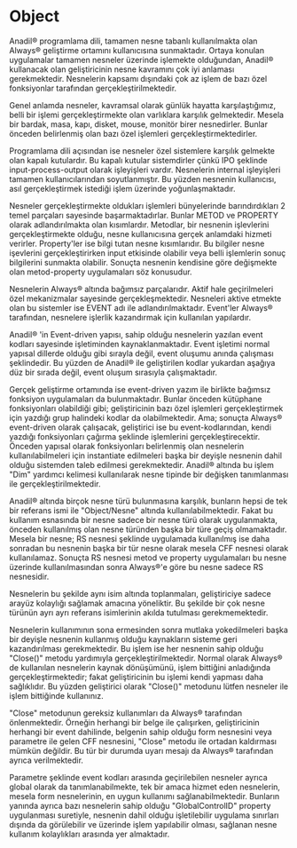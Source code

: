 # Object

Anadil® programlama dili, tamamen nesne tabanlı kullanılmakta olan Always® geliştirme ortamını kullanıcısına sunmaktadır. Ortaya konulan uygulamalar tamamen nesneler üzerinde işlemekte olduğundan, Anadil® kullanacak olan geliştiricinin nesne kavramını çok iyi anlaması gerekmektedir. Nesnelerin kapsamı dışındaki çok az işlem de bazı özel fonksiyonlar tarafından gerçekleştirilmektedir.

Genel anlamda nesneler, kavramsal olarak günlük hayatta karşılaştığımız, belli bir işlemi gerçekleştirmekte olan varlıklara karşılık gelmektedir. Mesela bir bardak, masa, kapı, disket, mouse, monitör birer nesnedirler. Bunlar önceden belirlenmiş olan bazı özel işlemleri gerçekleştirmektedirler.

Programlama dili açısından ise nesneler özel sistemlere karşılık gelmekte olan kapalı kutulardır. Bu kapalı kutular sistemdirler çünkü IPO şeklinde input-process-output olarak işleyişleri vardır. Nesnelerin internal işleyişleri tamamen kullanıcılarından soyutlanmıştır. Bu yüzden nesnenin kullanıcısı, asıl gerçekleştirmek istediği işlem üzerinde yoğunlaşmaktadır.

Nesneler gerçekleştirmekte oldukları işlemleri bünyelerinde barındırdıkları 2 temel parçaları sayesinde başarmaktadırlar. Bunlar METOD ve PROPERTY olarak adlandırılmakta olan kısımlardır. Metodlar, bir nesnenin işlevlerini gerçekleştirmekte olduğu, nesne kullanıcısına gerçek anlamdaki hizmeti verirler. Property'ler ise bilgi tutan nesne kısımlarıdır. Bu bilgiler nesne işevlerini gerçekleştirirken input etkisinde olabilir veya belli işlemlerin sonuç bilgilerini sunmakta olabilir. Sonuçta nesnenin kendisine göre değişmekte olan metod-property uygulamaları söz konusudur.

Nesnelerin Always® altında bağımsız parçalarıdır. Aktif hale geçirilmeleri özel mekanizmalar sayesinde gerçekleşmektedir. Nesneleri aktive etmekte olan bu sistemler ise EVENT adı ile adlandırılmaktadır. Event'ler Always® tarafından, nesnelere işlerlik kazandırmak için kullanılan yapılardır.

Anadil® 'in Event-driven yapısı, sahip olduğu nesnelerin yazılan event kodları sayesinde işletiminden kaynaklanmaktadır. Event işletimi normal yapısal dillerde olduğu gibi sırayla değil, event oluşumu anında çalışması şeklindedir. Bu yüzden de Anadil® ile geliştirilen kodlar yukardan aşağıya düz bir sırada değil, event oluşum sırasıyla çalışmaktadır.

Gerçek geliştirme ortamında ise event-driven yazım ile birlikte bağımsız fonksiyon uygulamaları da bulunmaktadır. Bunlar önceden kütüphane fonksiyonları olabildiği gibi; geliştiricinin bazı özel işlemleri gerçekleştirmek için yazdığı grup halindeki kodlar da olabilmektedir. Ama; sonuçta Always® event-driven olarak çalışacak, geliştirici ise bu event-kodlarından, kendi yazdığı fonksiyonları çağırma şeklinde işlemlerini gerçekleştirecektir.\
Önceden yapısal olarak fonksiyonları belirlenmiş olan nesnelerin kullanılabilmeleri için instantiate edilmeleri başka bir deyişle nesnenin dahil olduğu sistemden taleb edilmesi gerekmektedir. Anadil® altında bu işlem "Dim" yardımcı kelimesi kullanılarak nesne tipinde bir değişken tanımlanması ile gerçekleştirilmektedir.

Anadil® altında birçok nesne türü bulunmasına karşılık, bunların hepsi de tek bir referans ismi ile "Object/Nesne" altında kullanılabilmektedir. Fakat bu kullanım esnasında bir nesne sadece bir nesne türü olarak uygulanmakta, önceden kullanılmış olan nesne türünden başka bir türe geçiş olmamaktadır. Mesela bir nesne; RS nesnesi şeklinde uygulamada kullanılmış ise daha sonradan bu nesnenin başka bir tür nesne olarak mesela CFF nesnesi olarak kullanılamaz. Sonuçta RS nesnesi metod ve property uygulamaları bu nesne üzerinde kullanılmasından sonra Always®'e göre bu nesne sadece RS nesnesidir.

Nesnelerin bu şekilde aynı isim altında toplanmaları, geliştiriciye sadece arayüz kolaylığı sağlamak amacına yöneliktir. Bu şekilde bir çok nesne türünün ayrı ayrı referans isimlerinin akılda tutulması gerekmemektedir.

Nesnelerin kullanımının sona ermesinden sonra mutlaka yokedilmeleri başka bir deyişle nesnenin kullanmış olduğu kaynakların sisteme geri kazandırılması gerekmektedir. Bu işlem ise her nesnenin sahip olduğu "Close()" metodu yardımıyla gerçekleştirilmektedir. Normal olarak Always® de kullanılan nesnelerin kaynak dönüşümünü, işlem bittiğini anladığında gerçekleştirmektedir; fakat geliştiricinin bu işlemi kendi yapması daha sağlıklıdır. Bu yüzden geliştirici olarak "Close()" metodunu lütfen nesneler ile işlem bittiğinde kullanınız.

"Close" metodunun gereksiz kullanımları da Always® tarafından önlenmektedir. Örneğin herhangi bir belge ile çalışırken, geliştiricinin herhangi bir event dahilinde, belgenin sahip olduğu form nesnesini veya parametre ile gelen CFF nesnesini, "Close" metodu ile ortadan kaldırması mümkün değildir. Bu tür bir durumda uyarı mesajı da Always® tarafından ayrıca verilmektedir.

Parametre şeklinde event kodları arasında geçirilebilen nesneler ayrıca global olarak da tanımlanabilmekte, tek bir amaca hizmet eden nesnelerin, mesela form nesnelerinin, en uygun kullanımı sağlanabilmektedir. Bunların yanında ayrıca bazı nesnelerin sahip olduğu "GlobalControlID" property uygulanması suretiyle, nesnenin dahil olduğu işletilebilir uygulama sınırları dışında da görülebilir ve üzerinde işlem yapılabilir olması, sağlanan nesne kullanım kolaylıkları arasında yer almaktadır.
